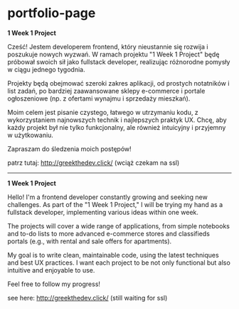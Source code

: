# portfolio-page
**1 Week 1 Project**

Cześć! Jestem developerem frontend, który nieustannie się rozwija i poszukuje nowych wyzwań. W ramach projektu "1 Week 1 Project" będę próbował swoich sił jako fullstack developer, realizując różnorodne pomysły w ciągu jednego tygodnia.

Projekty będą obejmować szeroki zakres aplikacji, od prostych notatników i list zadań, po bardziej zaawansowane sklepy e-commerce i portale ogłoszeniowe (np. z ofertami wynajmu i sprzedaży mieszkań).

Moim celem jest pisanie czystego, łatwego w utrzymaniu kodu, z wykorzystaniem najnowszych technik i najlepszych praktyk UX. Chcę, aby każdy projekt był nie tylko funkcjonalny, ale również intuicyjny i przyjemny w użytkowaniu.

Zapraszam do śledzenia moich postępów!

patrz tutaj: http://greekthedev.click/ (wciąż czekam na ssl)

---

**1 Week 1 Project**

Hello! I'm a frontend developer constantly growing and seeking new challenges. As part of the "1 Week 1 Project," I will be trying my hand as a fullstack developer, implementing various ideas within one week.

The projects will cover a wide range of applications, from simple notebooks and to-do lists to more advanced e-commerce stores and classifieds portals (e.g., with rental and sale offers for apartments).

My goal is to write clean, maintainable code, using the latest techniques and best UX practices. I want each project to be not only functional but also intuitive and enjoyable to use.

Feel free to follow my progress!

see here: http://greekthedev.click/ (still waiting for ssl)
